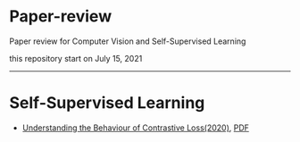 # Paper-review
Paper review for Computer Vision and Self-Supervised Learning

this repository start on July 15, 2021

---

# Self-Supervised Learning

- [Understanding the Behaviour of Contrastive Loss(2020)](https://deep-learning-study.tistory.com/753), [PDF](https://arxiv.org/pdf/2012.09740.pdf)


